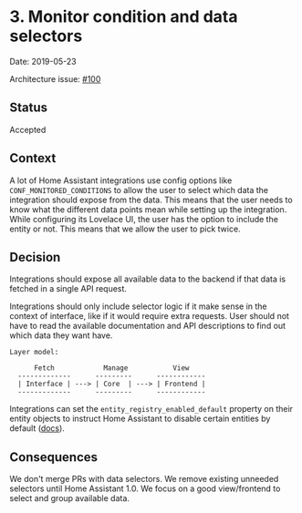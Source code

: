 # 3. Monitor condition and data selectors

Date: 2019-05-23

Architecture issue: [#100](https://github.com/home-assistant/architecture/issues/100)

## Status

Accepted

## Context

A lot of Home Assistant integrations use config options like `CONF_MONITORED_CONDITIONS` to allow the user to select which data the integration should expose from the data. This means that the user needs to know what the different data points mean while setting up the integration. While configuring its Lovelace UI, the user has the option to include the entity or not. This means that we allow the user to pick twice.

## Decision

Integrations should expose all available data to the backend if that data is fetched in a single API request.

Integrations should only include selector logic if it make sense in the context of interface, like if it would require extra requests. User should not have to read the available documentation and API descriptions to find out which data they want have.

```
Layer model:

      Fetch            Manage           View
  -------------      ---------      ------------
  | Interface | ---> | Core  | ---> | Frontend |
  -------------      ---------      ------------
```

Integrations can set the `entity_registry_enabled_default` property on their entity objects to instruct Home Assistant to disable certain entities by default ([docs](https://developers.home-assistant.io/docs/entity_registry_disabled_by/#integrations-setting-default-value-of-disabled_by-for-new-entity-registry-entries)).

## Consequences

We don't merge PRs with data selectors. We remove existing unneeded selectors until Home Assistant 1.0.
We focus on a good view/frontend to select and group available data.
